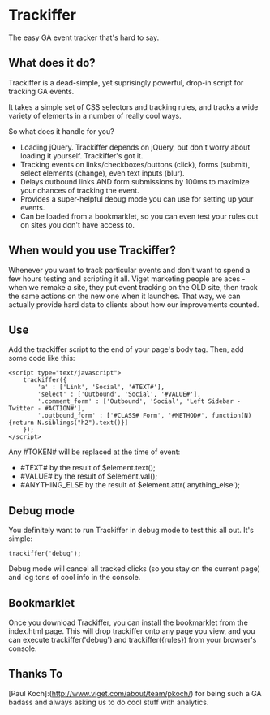 # Trackiffer

The easy GA event tracker that's hard to say.

## What does it do?

Trackiffer is a dead-simple, yet suprisingly powerful, drop-in script for tracking GA events.

It takes a simple set of CSS selectors and tracking rules, and tracks a wide variety of elements in a number of really cool ways.

So what does it handle for you? 

- Loading jQuery. Trackiffer depends on jQuery, but don't worry about loading it yourself. Trackiffer's got it.
- Tracking events on links/checkboxes/buttons (click), forms (submit), select elements (change), even text inputs (blur).
- Delays outbound links AND form submissions by 100ms to maximize your chances of tracking the event.
- Provides a super-helpful debug mode you can use for setting up your events.
- Can be loaded from a bookmarklet, so you can even test your rules out on sites you don't have access to.

## When would you use Trackiffer?

Whenever you want to track particular events and don't want to spend a few hours testing and scripting it all. 
Viget marketing people are aces - when we remake a site, they put event tracking on the OLD site, then track the same actions on the new one when it launches.
That way, we can actually provide hard data to clients about how our improvements counted.

## Use

Add the trackiffer script to the end of your page's body tag. Then, add some code like this:

	<script type="text/javascript">
		trackiffer({
			'a' : ['Link', 'Social', '#TEXT#'],
			'select' : ['Outbound', 'Social', '#VALUE#'],
			'.comment_form' : ['Outbound', 'Social', 'Left Sidebar - Twitter - #ACTION#'],
			'.outbound_form' : ['#CLASS# Form', '#METHOD#', function(N){return N.siblings("h2").text()}]
		});
	</script>
	
Any #TOKEN# will be replaced at the time of event:

- #TEXT# by the result of $element.text();
- #VALUE# by the result of $element.val();
- #ANYTHING_ELSE by the result of $element.attr('anything_else');

## Debug mode

You definitely want to run Trackiffer in debug mode to test this all out. It's simple:  

	trackiffer('debug');

Debug mode will cancel all tracked clicks (so you stay on the current page) and log tons of cool info in the console.
	
## Bookmarklet

Once you download Trackiffer, you can install the bookmarklet from the index.html page. This will drop trackiffer onto any page you view, and you can execute trackiffer('debug') and trackiffer({rules}) from your browser's console.

## Thanks To

[Paul Koch]:(http://www.viget.com/about/team/pkoch/) for being such a GA badass and always asking us to do cool stuff with analytics.
